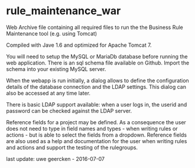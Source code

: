 rule_maintenance_war
====================

Web Archive file containing all required files to run the the Business Rule Maintenance tool (e.g. using Tomcat)

Compiled with Jave 1.6 and optimized for Apache Tomcat 7.

You will need to setup the MySQL or MariaDb database before running the web application. There is an sql schema file available on Github. Import the schema into your existing MySQL server.

When the webapp is run initially, a dialog allows to define the configuration details of the database connection and the LDAP settings. This dialog can also be accessed at any time later.

There is basic LDAP support available: when a user logs in, the userid and password can be checked against the LDAP server.

Reference fields for a project may be defined. As a consequence the user does not need to type in field names and types - when writing rules or actions - but is able to select the fields from a dropdown. Reference fields are also
used as a help and documentation for the user when writing rules and actions and support the testing of the rulegroups.

last update: uwe geercken - 2016-07-07
